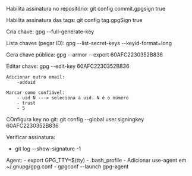 Habilita assinatura no repositório: git config commit.gpgsign true

Habilita assinatura das tags: git config tag.gpgSign true

Cria chave: gpg --full-generate-key

Lista chaves (pegar ID): gpg --list-secret-keys --keyid-format=long

Gera chave pública: gpg --armor --export 60AFC2230352B836

Editar chave: gpg --edit-key 60AFC2230352B836

	Adicionar outro email: 
		-adduid
	
	Marcar como confiável:
		- uid N ---> seleciona a uid. N é o número
		- trust
		- 5
		

COnfigura key no git: git config --global user.signingkey 60AFC2230352B836

Verificar assinatura:
- git log --show-signature -1

Agent:
	- export GPG_TTY=$(tty)
	- .bash_profile
	- Adicionar use-agent em ~/.gnupg/gpg.conf
	- gpgconf --launch gpg-agent



